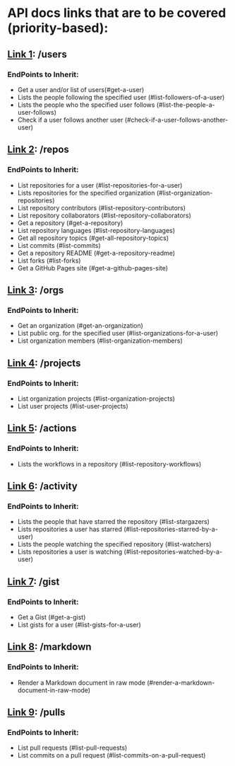 # API docs links that are to be covered (priority-based):

## [Link 1](https://docs.github.com/en/free-pro-team@latest/rest/reference/users): /users

### EndPoints to Inherit:

- Get a user and/or list of users(#get-a-user)
- Lists the people following the specified user (#list-followers-of-a-user)
- Lists the people who the specified user follows (#list-the-people-a-user-follows)
- Check if a user follows another user (#check-if-a-user-follows-another-user)

## [Link 2](https://docs.github.com/en/free-pro-team@latest/rest/reference/repos): /repos

### EndPoints to Inherit:

- List repositories for a user (#list-repositories-for-a-user)
- Lists repositories for the specified organization (#list-organization-repositories)
- List repository contributors (#list-repository-contributors)
- List repository collaborators (#list-repository-collaborators)
- Get a repository (#get-a-repository)
- List repository languages (#list-repository-languages)
- Get all repository topics (#get-all-repository-topics)
- List commits (#list-commits)
- Get a repository README (#get-a-repository-readme)
- List forks (#list-forks)
- Get a GitHub Pages site (#get-a-github-pages-site)

## [Link 3](https://docs.github.com/en/free-pro-team@latest/rest/reference/orgs): /orgs

### EndPoints to Inherit:

- Get an organization (#get-an-organization)
- List public org. for the specified user (#list-organizations-for-a-user)
- List organization members (#list-organization-members)

## [Link 4](https://docs.github.com/en/free-pro-team@latest/rest/reference/projects): /projects

### EndPoints to Inherit:

- List organization projects (#list-organization-projects)
- List user projects (#list-user-projects)

## [Link 5](https://docs.github.com/en/free-pro-team@latest/rest/reference/actions): /actions
### EndPoints to Inherit:

- Lists the workflows in a repository (#list-repository-workflows)

## [Link 6](https://docs.github.com/en/free-pro-team@latest/rest/reference/activity): /activity

### EndPoints to Inherit:

- Lists the people that have starred the repository (#list-stargazers)
- Lists repositories a user has starred (#list-repositories-starred-by-a-user)
- Lists the people watching the specified repository (#list-watchers)
- Lists repositories a user is watching (#list-repositories-watched-by-a-user)

## [Link 7](https://docs.github.com/en/free-pro-team@latest/rest/reference/gists): /gist

### EndPoints to Inherit:

- Get a Gist (#get-a-gist)
- List gists for a user (#list-gists-for-a-user)

## [Link 8](https://docs.github.com/en/free-pro-team@latest/rest/reference/markdown): /markdown

### EndPoints to Inherit:

- Render a Markdown document in raw mode (#render-a-markdown-document-in-raw-mode)

## [Link 9](https://docs.github.com/en/free-pro-team@latest/rest/reference/pulls): /pulls

### EndPoints to Inherit:

- List pull requests (#list-pull-requests)
- List commits on a pull request (#list-commits-on-a-pull-request)